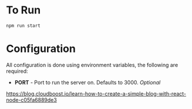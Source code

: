 # To Run 

`npm run start`

# Configuration

All configuration is done using environment variables, the following are required:

- **PORT** - Port to run the server on. Defaults to 3000. _Optional_


https://blog.cloudboost.io/learn-how-to-create-a-simple-blog-with-react-node-c05fa6889de3